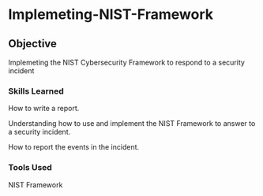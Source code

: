 # Implemeting-NIST-Framework

## Objective

Implemeting the NIST Cybersecurity Framework to respond to a security incident

### Skills Learned

How to write a report.

Understanding how to use and implement the NIST Framework to answer to a security incident.

How to report the events in the incident.

### Tools Used

NIST Framework
